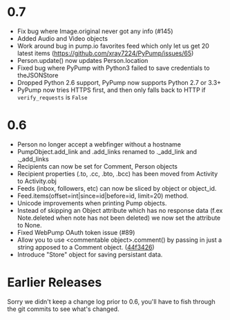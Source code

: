 0.7
===
- Fix bug where Image.original never got any info (#145)
- Added Audio and Video objects
- Work around bug in pump.io favorites feed which only let us get 20 latest items (https://github.com/xray7224/PyPump/issues/65)
- Person.update() now updates Person.location
- Fixed bug where PyPump with Python3 failed to save credentials to theJSONStore
- Dropped Python 2.6 support, PyPump now supports Python 2.7 or 3.3+
- PyPump now tries HTTPS first, and then only falls back to HTTP if `verify_requests` is `False`

0.6
===
- Person no longer accept a webfinger without a hostname
- PumpObject.add_link and .add_links renamed to ._add_link and ._add_links
- Recipients can now be set for Comment, Person objects
- Recipient properties (.to, .cc, .bto, .bcc) has been moved from Activity to Activity.obj
- Feeds (inbox, followers, etc) can now be sliced by object or object_id.
- Feed.items(offset=int|since=id|before=id, limit=20) method.
- Unicode improvements when printing Pump objects.
- Instead of skipping an Object attribute which has no response data (f.ex Note.deleted when note has not been deleted) we now set the attribute to None.
- Fixed WebPump OAuth token issue (#89)
- Allow you to use \<commentable object\>.comment() by passing in just a string apposed to a Comment object. ([44f3426](https://github.com/xray7224/PyPump/commit/44f34268a4d0f97107438baf05510b75f9fdebee))
- Introduce "Store" object for saving persistant data.

Earlier Releases
================

Sorry we didn't keep a change log prior to 0.6, you'll have to fish through the git commits to see what's changed.
